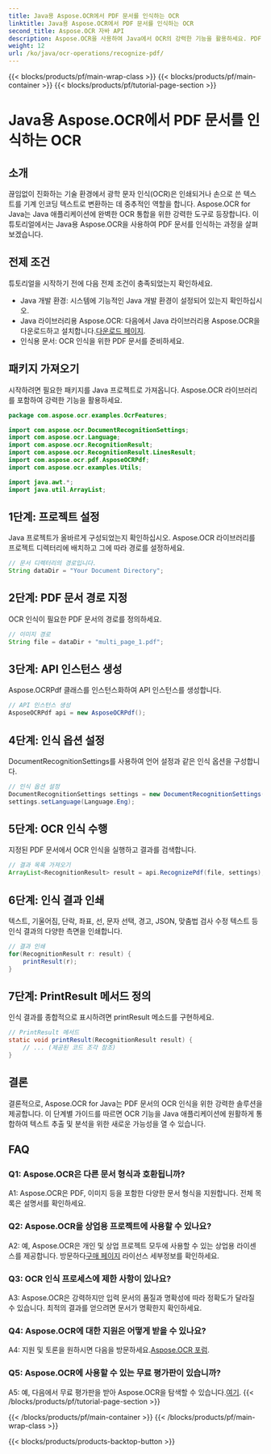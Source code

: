 ```yaml
---
title: Java용 Aspose.OCR에서 PDF 문서를 인식하는 OCR
linktitle: Java용 Aspose.OCR에서 PDF 문서를 인식하는 OCR
second_title: Aspose.OCR 자바 API
description: Aspose.OCR을 사용하여 Java에서 OCR의 강력한 기능을 활용하세요. PDF 문서의 텍스트를 손쉽게 인식하세요. 정확성과 속도로 애플리케이션을 강화하십시오.
weight: 12
url: /ko/java/ocr-operations/recognize-pdf/
---
```


{{< blocks/products/pf/main-wrap-class >}}
{{< blocks/products/pf/main-container >}}
{{< blocks/products/pf/tutorial-page-section >}}

# Java용 Aspose.OCR에서 PDF 문서를 인식하는 OCR

## 소개

끊임없이 진화하는 기술 환경에서 광학 문자 인식(OCR)은 인쇄되거나 손으로 쓴 텍스트를 기계 인코딩 텍스트로 변환하는 데 중추적인 역할을 합니다. Aspose.OCR for Java는 Java 애플리케이션에 완벽한 OCR 통합을 위한 강력한 도구로 등장합니다. 이 튜토리얼에서는 Java용 Aspose.OCR을 사용하여 PDF 문서를 인식하는 과정을 살펴보겠습니다.

## 전제 조건

튜토리얼을 시작하기 전에 다음 전제 조건이 충족되었는지 확인하세요.

- Java 개발 환경: 시스템에 기능적인 Java 개발 환경이 설정되어 있는지 확인하십시오.
-  Java 라이브러리용 Aspose.OCR: 다음에서 Java 라이브러리용 Aspose.OCR을 다운로드하고 설치합니다.[다운로드 페이지](https://releases.aspose.com/ocr/java/).
- 인식용 문서: OCR 인식을 위한 PDF 문서를 준비하세요.

## 패키지 가져오기

시작하려면 필요한 패키지를 Java 프로젝트로 가져옵니다. Aspose.OCR 라이브러리를 포함하여 강력한 기능을 활용하세요.

```java
package com.aspose.ocr.examples.OcrFeatures;

import com.aspose.ocr.DocumentRecognitionSettings;
import com.aspose.ocr.Language;
import com.aspose.ocr.RecognitionResult;
import com.aspose.ocr.RecognitionResult.LinesResult;
import com.aspose.ocr.pdf.AsposeOCRPdf;
import com.aspose.ocr.examples.Utils;

import java.awt.*;
import java.util.ArrayList;
```

## 1단계: 프로젝트 설정

Java 프로젝트가 올바르게 구성되었는지 확인하십시오. Aspose.OCR 라이브러리를 프로젝트 디렉터리에 배치하고 그에 따라 경로를 설정하세요.

```java
// 문서 디렉터리의 경로입니다.
String dataDir = "Your Document Directory";
```

## 2단계: PDF 문서 경로 지정

OCR 인식이 필요한 PDF 문서의 경로를 정의하세요.

```java
// 이미지 경로
String file = dataDir + "multi_page_1.pdf";
```

## 3단계: API 인스턴스 생성

Aspose.OCRPdf 클래스를 인스턴스화하여 API 인스턴스를 생성합니다.

```java
// API 인스턴스 생성
AsposeOCRPdf api = new AsposeOCRPdf();
```

## 4단계: 인식 옵션 설정

DocumentRecognitionSettings를 사용하여 언어 설정과 같은 인식 옵션을 구성합니다.

```java
// 인식 옵션 설정
DocumentRecognitionSettings settings = new DocumentRecognitionSettings(2);
settings.setLanguage(Language.Eng);
```

## 5단계: OCR 인식 수행

지정된 PDF 문서에서 OCR 인식을 실행하고 결과를 검색합니다.

```java
// 결과 목록 가져오기
ArrayList<RecognitionResult> result = api.RecognizePdf(file, settings);
```

## 6단계: 인식 결과 인쇄

텍스트, 기울어짐, 단락, 좌표, 선, 문자 선택, 경고, JSON, 맞춤법 검사 수정 텍스트 등 인식 결과의 다양한 측면을 인쇄합니다.

```java
// 결과 인쇄
for(RecognitionResult r: result) {
    printResult(r);
}
```

## 7단계: PrintResult 메서드 정의

인식 결과를 종합적으로 표시하려면 printResult 메소드를 구현하세요.

```java
// PrintResult 메서드
static void printResult(RecognitionResult result) {
    // ... (제공된 코드 조각 참조)
}
```

## 결론

결론적으로, Aspose.OCR for Java는 PDF 문서의 OCR 인식을 위한 강력한 솔루션을 제공합니다. 이 단계별 가이드를 따르면 OCR 기능을 Java 애플리케이션에 원활하게 통합하여 텍스트 추출 및 분석을 위한 새로운 가능성을 열 수 있습니다.

## FAQ

### Q1: Aspose.OCR은 다른 문서 형식과 호환됩니까?

A1: Aspose.OCR은 PDF, 이미지 등을 포함한 다양한 문서 형식을 지원합니다. 전체 목록은 설명서를 확인하세요.

### Q2: Aspose.OCR을 상업용 프로젝트에 사용할 수 있나요?

 A2: 예, Aspose.OCR은 개인 및 상업 프로젝트 모두에 사용할 수 있는 상업용 라이센스를 제공합니다. 방문하다[구매 페이지](https://purchase.aspose.com/buy) 라이선스 세부정보를 확인하세요.

### Q3: OCR 인식 프로세스에 제한 사항이 있나요?

A3: Aspose.OCR은 강력하지만 입력 문서의 품질과 명확성에 따라 정확도가 달라질 수 있습니다. 최적의 결과를 얻으려면 문서가 명확한지 확인하세요.

### Q4: Aspose.OCR에 대한 지원은 어떻게 받을 수 있나요?

 A4: 지원 및 토론을 원하시면 다음을 방문하세요.[Aspose.OCR 포럼](https://forum.aspose.com/c/ocr/16).

### Q5: Aspose.OCR에 사용할 수 있는 무료 평가판이 있습니까?

 A5: 예, 다음에서 무료 평가판을 받아 Aspose.OCR을 탐색할 수 있습니다.[여기](https://releases.aspose.com/).
{{< /blocks/products/pf/tutorial-page-section >}}

{{< /blocks/products/pf/main-container >}}
{{< /blocks/products/pf/main-wrap-class >}}

{{< blocks/products/products-backtop-button >}}
